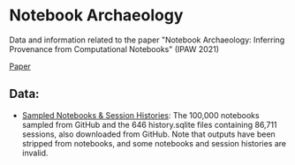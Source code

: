 # Notebook Archaeology

Data and information related to the paper "Notebook Archaeology: Inferring Provenance from Computational Notebooks" (IPAW 2021) 

[Paper](https://doi.org/10.1007/978-3-030-80960-7_7)

## Data:
* [Sampled Notebooks & Session Histories](https://zenodo.org/record/5113980#.YPWoPS1h1yo): The 100,000 notebooks sampled from GitHub and the 646 history.sqlite files containing 86,711 sessions, also downloaded from GitHub. Note that outputs have been stripped from notebooks, and some notebooks and session histories are  invalid.
